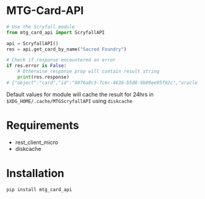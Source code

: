 # MTG-Card-API

```python
# Use the Scryfall module
from mtg_card_api import ScryfallAPI

api = ScryfallAPI()
res = api.get_card_by_name("Sacred Foundry")

# Check if response encountered an error
if res.error is False:
    # Otherwise response prop will contain result string
    print(res.response) 
# {"object":"card","id":"8076a8c3-7c6c-4636-b5d8-9b09ee95f92c","oracle_id":"45181cb8-2090-4471-ba90-e5a8f04d525f","multiverse_ids":[643292],"mtgo_id":121137,"tcgplayer_id":517644,"cardmarket_id":748638,"name":"Sacred Foundry"...,"cardhoarder":"https://www.cardhoarder.com/cards/121137?affiliate_id=scryfall&ref=card-profile&utm_campaign=affiliate&utm_medium=card&utm_source=scryfall"}}
```

Default values for module will cache the result for 24hrs in `$XDG_HOME/.cache/MTGScryfallAPI` using `diskcache`

# Requirements 
  - rest_client_micro
  - diskcache

# Installation

```bash
pip install mtg_card_api
```